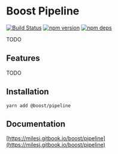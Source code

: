 # Boost Pipeline

[![Build Status](https://travis-ci.org/milesj/boost.svg?branch=master)](https://travis-ci.org/milesj/boost)
[![npm version](https://badge.fury.io/js/%40boost%pipeline.svg)](https://www.npmjs.com/package/@boost/pipeline)
[![npm deps](https://david-dm.org/milesj/boost.svg?path=packages/pipeline)](https://www.npmjs.com/package/@boost/pipeline)

TODO

## Features

TODO

## Installation

```
yarn add @boost/pipeline
```

## Documentation

[https://milesj.gitbook.io/boost/pipeline](https://milesj.gitbook.io/boost/pipeline)
